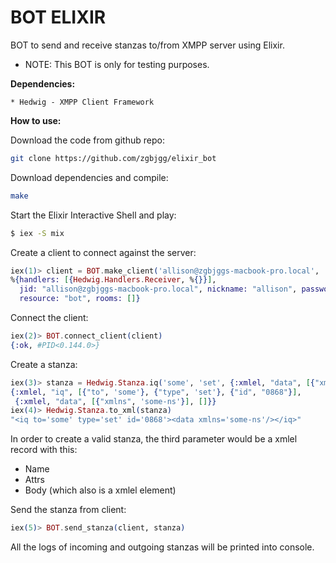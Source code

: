 BOT ELIXIR
==========

BOT to send and receive stanzas to/from XMPP server using Elixir.

* NOTE: This BOT is only for testing purposes.

**Dependencies:**

	* Hedwig - XMPP Client Framework

**How to use:**

Download the code from github repo:

```bash
git clone https://github.com/zgbjgg/elixir_bot
```

Download dependencies and compile:

```bash
make 
```

Start the Elixir Interactive Shell and play:

```bash
$ iex -S mix
```

Create a client to connect against the server:

```elixir
iex(1)> client = BOT.make_client('allison@zgbjggs-macbook-pro.local', '123456')
%{handlers: [{Hedwig.Handlers.Receiver, %{}}],
  jid: "allison@zgbjggs-macbook-pro.local", nickname: "allison", password: "123456",
  resource: "bot", rooms: []}
```

Connect the client:

```elixir
iex(2)> BOT.connect_client(client)
{:ok, #PID<0.144.0>}
```

Create a stanza:

```elixir
iex(3)> stanza = Hedwig.Stanza.iq('some', 'set', {:xmlel, "data", [{"xmlns", 'some-ns'}], []})   
{:xmlel, "iq", [{"to", 'some'}, {"type", 'set'}, {"id", "0868"}],
 {:xmlel, "data", [{"xmlns", 'some-ns'}], []}}
iex(4)> Hedwig.Stanza.to_xml(stanza)
"<iq to='some' type='set' id='0868'><data xmlns='some-ns'/></iq>"
```

In order to create a valid stanza, the third parameter would be a xmlel record with this:

* Name 
* Attrs
* Body (which also is a xmlel element)


Send the stanza from client:

```elixir
iex(5)> BOT.send_stanza(client, stanza)
```

All the logs of incoming and outgoing stanzas will be printed into console.

